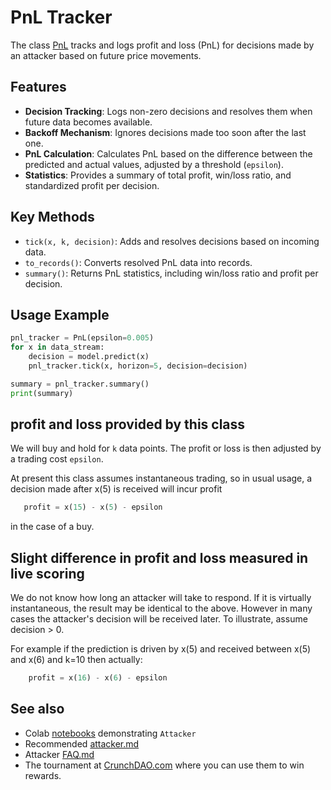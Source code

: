 # PnL Tracker

The class [PnL](https://github.com/microprediction/midone/blob/main/midone/accounting/pnl.py) tracks and logs profit and loss (PnL) for decisions made by an attacker based on future price movements.

## Features
- **Decision Tracking**: Logs non-zero decisions and resolves them when future data becomes available.
- **Backoff Mechanism**: Ignores decisions made too soon after the last one.
- **PnL Calculation**: Calculates PnL based on the difference between the predicted and actual values, adjusted by a threshold (`epsilon`).
- **Statistics**: Provides a summary of total profit, win/loss ratio, and standardized profit per decision.

## Key Methods
- `tick(x, k, decision)`: Adds and resolves decisions based on incoming data.
- `to_records()`: Converts resolved PnL data into records.
- `summary()`: Returns PnL statistics, including win/loss ratio and profit per decision.

## Usage Example

```python
pnl_tracker = PnL(epsilon=0.005)
for x in data_stream:
    decision = model.predict(x)
    pnl_tracker.tick(x, horizon=5, decision=decision)

summary = pnl_tracker.summary()
print(summary)
```


## profit and loss provided by this class
We will buy and hold for `k` data points. The profit or loss is then adjusted by a trading cost `epsilon`. 

At present this class assumes instantaneous trading, so in usual usage, a decision made after x(5) is received will incur profit 

```python
   profit = x(15) - x(5) - epsilon
```
in the case of a buy. 


## Slight difference in profit and loss measured in live scoring
We do not know how long an attacker will take to respond. If it is virtually instantaneous, the result may be identical to the above. However in many cases the attacker's decision will be received later. To illustrate, assume decision > 0. 
 
For example if the prediction is driven by x(5) and received between x(5) and x(6) and k=10 then actually:

```python
    profit = x(16) - x(6) - epsilon 
```

## See also 

 - Colab [notebooks](https://github.com/microprediction/endersnotebooks) demonstrating `Attacker`
 - Recommended [attacker.md](https://github.com/microprediction/midone/blob/main/midone/attackers/attacker.md)
 - Attacker [FAQ.md](https://github.com/microprediction/midone/blob/main/midone/attackers/FAQ.md)
 - The tournament at [CrunchDAO.com](https://www.crunchdao.com) where you can use them to win rewards. 
